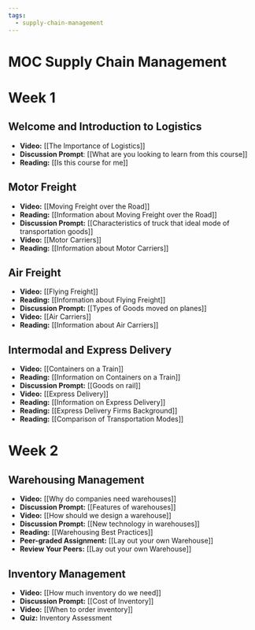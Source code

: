 ```yaml
---
tags:
  - supply-chain-management
---
```

# MOC Supply Chain Management

# Week 1
## Welcome and Introduction to Logistics
- **Video:** [[The Importance of Logistics]]
- **Discussion Prompt**: [[What are you looking to learn from this course]]
- **Reading:** [[Is this course for me]]
## Motor Freight
- **Video:** [[Moving Freight over the Road]]
- **Reading:** [[Information about Moving Freight over the Road]]
- **Discussion Prompt:** [[Characteristics of truck that ideal mode of transportation goods]]
- **Video:** [[Motor Carriers]] 
- **Reading:** [[Information about Motor Carriers]]
## Air Freight
- **Video:** [[Flying Freight]]
- **Reading:** [[Information about Flying Freight]]
- **Discussion Prompt:** [[Types of Goods moved on planes]]
- **Video:** [[Air Carriers]]
- **Reading:** [[Information about Air Carriers]]
## Intermodal and Express Delivery
- **Video:** [[Containers on a Train]]
- **Reading:** [[Information on Containers on a Train]]
- **Discussion Prompt:** [[Goods on rail]]
- **Video:** [[Express Delivery]]
- **Reading:** [[Information on Express Delivery]]
- **Reading:** [[Express Delivery Firms Background]]
- **Reading:** [[Comparison of Transportation Modes]]

# Week 2
## Warehousing Management

- **Video:** [[Why do companies need warehouses]]
- **Discussion Prompt:** [[Features of warehouses]]
- **Video:** [[How should we design a warehouse]]
- **Discussion Prompt:** [[New technology in warehouses]]
- **Reading:** [[Warehousing Best Practices]]
- **Peer-graded Assignment:** [[Lay out your own Warehouse]]
- **Review Your Peers:** [[Lay out your own Warehouse]]

## Inventory Management  

- **Video:** [[How much inventory do we need]]
- **Discussion Prompt:** [[Cost of Inventory]]
- **Video:** [[When to order inventory]]
- **Quiz:** Inventory Assessment